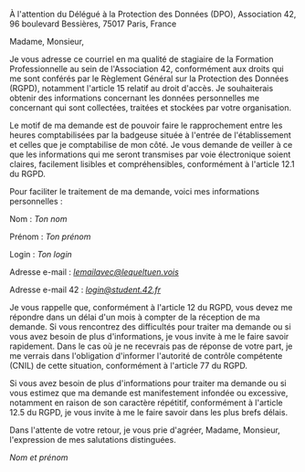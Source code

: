 À l'attention du Délégué à la Protection des Données (DPO),
Association 42,
96 boulevard Bessières,
75017 Paris,
France

Madame, Monsieur,

Je vous adresse ce courriel en ma qualité de stagiaire de la Formation Professionnelle au sein de l'Association 42, conformément aux droits qui me sont conférés par le Règlement Général sur la Protection des Données (RGPD), notamment l'article 15 relatif au droit d'accès. Je souhaiterais obtenir des informations concernant les données personnelles me concernant qui sont collectées, traitées et stockées par votre organisation.

Le motif de ma demande est de pouvoir faire le rapprochement entre les heures comptabilisées par la badgeuse située à l'entrée de l'établissement et celles que je comptabilise de mon côté.
Je vous demande de veiller à ce que les informations qui me seront transmises par voie électronique soient claires, facilement lisibles et compréhensibles, conformément à l'article 12.1 du RGPD.

Pour faciliter le traitement de ma demande, voici mes informations personnelles :

Nom : *Ton nom*

Prénom : *Ton prénom*

Login : *Ton login*

Adresse e-mail : *lemailavec@lequeltuen.vois*

Adresse e-mail 42 : *login@student.42.fr*

Je vous rappelle que, conformément à l'article 12 du RGPD, vous devez me répondre dans un délai d'un mois à compter de la réception de ma demande.
Si vous rencontrez des difficultés pour traiter ma demande ou si vous avez besoin de plus d'informations, je vous invite à me le faire savoir rapidement. Dans le cas où je ne recevrais pas de réponse de votre part, je me verrais dans l'obligation d'informer l'autorité de contrôle compétente (CNIL) de cette situation, conformément à l'article 77 du RGPD.

Si vous avez besoin de plus d'informations pour traiter ma demande ou si vous estimez que ma demande est manifestement infondée ou excessive, notamment en raison de son caractère répétitif, conformément à l'article 12.5 du RGPD, je vous invite à me le faire savoir dans les plus brefs délais.

Dans l'attente de votre retour, je vous prie d'agréer, Madame, Monsieur, l'expression de mes salutations distinguées.

*Nom et prénom*
